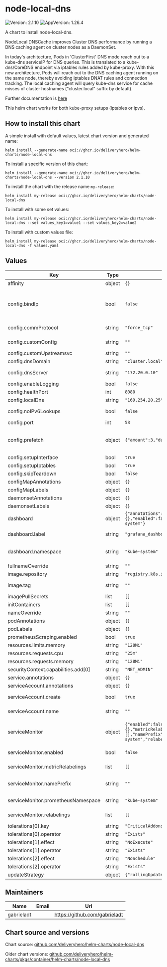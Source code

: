 # node-local-dns

![Version: 2.1.10](https://img.shields.io/badge/Version-2.1.10-informational?style=flat-square) ![AppVersion: 1.26.4](https://img.shields.io/badge/AppVersion-1.26.4-informational?style=flat-square)

A chart to install node-local-dns.

NodeLocal DNSCache improves Cluster DNS performance by running a DNS caching agent on cluster nodes as a DaemonSet.

In today's architecture, Pods in 'ClusterFirst' DNS mode reach out to a kube-dns serviceIP for DNS queries. This is translated to a kube-dns/CoreDNS endpoint via iptables rules added by kube-proxy. With this new architecture, Pods will reach out to the DNS caching agent running on the same node, thereby avoiding iptables DNAT rules and connection tracking. The local caching agent will query kube-dns service for cache misses of cluster hostnames ("cluster.local" suffix by default).

Further documentation is [here](https://kubernetes.io/docs/tasks/administer-cluster/nodelocaldns/)

This helm chart works for both kube-proxy setups (iptables or ipvs).

## How to install this chart

A simple install with default values, latest chart version and generated name:

```console
helm install --generate-name oci://ghcr.io/deliveryhero/helm-charts/node-local-dns
```

To install a specific version of this chart:

```console
helm install --generate-name oci://ghcr.io/deliveryhero/helm-charts/node-local-dns --version 2.1.10
```

To install the chart with the release name `my-release`:

```console
helm install my-release oci://ghcr.io/deliveryhero/helm-charts/node-local-dns
```

To install with some set values:

```console
helm install my-release oci://ghcr.io/deliveryhero/helm-charts/node-local-dns --set values_key1=value1 --set values_key2=value2
```

To install with custom values file:

```console
helm install my-release oci://ghcr.io/deliveryhero/helm-charts/node-local-dns -f values.yaml
```

## Values

| Key | Type | Default | Description |
|-----|------|---------|-------------|
| affinity | object | `{}` |  |
| config.bindIp | bool | `false` | If false, it will bind 0.0.0.0, otherwise dnsServer and localDns will be used. https://github.com/bottlerocket-os/bottlerocket/issues/3711#issuecomment-1907087528 |
| config.commProtocol | string | `"force_tcp"` | Set communication protocol. Options are `prefer_udp` or `force_tcp` |
| config.customConfig | string | `""` | Overrides the generated configuration with specified one. |
| config.customUpstreamsvc | string | `""` | Use a custom upstreamsvc for -upstreamsvc |
| config.dnsDomain | string | `"cluster.local"` | Internal k8s DNS domain |
| config.dnsServer | string | `"172.20.0.10"` | Main coredns service (kube-dns) ip, used on iptables-mode. |
| config.enableLogging | bool | `false` | Set boolean to log DNS requests |
| config.healthPort | int | `8080` | Port used for the health endpoint |
| config.localDns | string | `"169.254.20.25"` |  |
| config.noIPv6Lookups | bool | `false` | If true, return NOERROR when attempting to resolve an IPv6 address |
| config.port | int | `53` | Port used for DNS traffic |
| config.prefetch | object | `{"amount":3,"duration":"30s","enabled":false,"percentage":"20%"}` | If enabled, coredns will prefetch popular items when they are about to be expunged from the cache. https://coredns.io/plugins/cache/ |
| config.setupInterface | bool | `true` |  |
| config.setupIptables | bool | `true` |  |
| config.skipTeardown | bool | `false` |  |
| configMapAnnotations | object | `{}` |  |
| configMapLabels | object | `{}` |  |
| daemonsetAnnotations | object | `{}` |  |
| daemonsetLabels | object | `{}` |  |
| dashboard | object | `{"annotations":{},"enabled":false,"label":"grafana_dashboard","namespace":"kube-system"}` | https://github.com/grafana/helm-charts/blob/main/charts/grafana/README.md |
| dashboard.label | string | `"grafana_dashboard"` | label that grafana sidecar is configured to look for |
| dashboard.namespace | string | `"kube-system"` | namespace where grafana sidecar is configured to look for dashboards. e.g. "monitoring" |
| fullnameOverride | string | `""` |  |
| image.repository | string | `"registry.k8s.io/dns/k8s-dns-node-cache"` |  |
| image.tag | string | `""` | Overrides the image tag whose default is the chart appVersion. |
| imagePullSecrets | list | `[]` |  |
| initContainers | list | `[]` |  |
| nameOverride | string | `""` |  |
| podAnnotations | object | `{}` |  |
| podLabels | object | `{}` |  |
| prometheusScraping.enabled | bool | `true` |  |
| resources.limits.memory | string | `"128Mi"` |  |
| resources.requests.cpu | string | `"25m"` |  |
| resources.requests.memory | string | `"128Mi"` |  |
| securityContext.capabilities.add[0] | string | `"NET_ADMIN"` |  |
| service.annotations | object | `{}` | Annotations to add to the service. |
| serviceAccount.annotations | object | `{}` | Annotations to add to the service account. |
| serviceAccount.create | bool | `true` | Specifies whether a service account should be created. |
| serviceAccount.name | string | `""` | If not set and create is true, a name is generated using the fullname template. |
| serviceMonitor | object | `{"enabled":false,"honorLabels":false,"labels":{},"metricRelabelings":[],"namePrefix":"","path":"/metrics","prometheusNamespace":"kube-system","relabelings":[]}` | https://github.com/prometheus-operator/prometheus-operator/blob/main/Documentation/user-guides/getting-started.md |
| serviceMonitor.enabled | bool | `false` | Ensure that servicemonitor is created, this will disable prometheus annotations |
| serviceMonitor.metricRelabelings | list | `[]` | Metric relabel configs to apply to samples before ingestion. [Metric Relabeling](https://prometheus.io/docs/prometheus/latest/configuration/configuration/#metric_relabel_configs) |
| serviceMonitor.namePrefix | string | `""` | The service monitor name prefix which align with the prometheus operator name, eg.: `kube-prometheus-stack` |
| serviceMonitor.prometheusNamespace | string | `"kube-system"` | The namespace of prometheus where the service monitor should be deployed |
| serviceMonitor.relabelings | list | `[]` | Relabel configs to apply to samples before ingestion. [Relabeling](https://prometheus.io/docs/prometheus/latest/configuration/configuration/#relabel_config) |
| tolerations[0].key | string | `"CriticalAddonsOnly"` |  |
| tolerations[0].operator | string | `"Exists"` |  |
| tolerations[1].effect | string | `"NoExecute"` |  |
| tolerations[1].operator | string | `"Exists"` |  |
| tolerations[2].effect | string | `"NoSchedule"` |  |
| tolerations[2].operator | string | `"Exists"` |  |
| updateStrategy | object | `{"rollingUpdate":{"maxUnavailable":"10%"},"type":"RollingUpdate"}` | DaemonSet update strategy configuration |

## Maintainers

| Name | Email | Url |
| ---- | ------ | --- |
| gabrieladt |  | <https://github.com/gabrieladt> |

## Chart source and versions

Chart source: [github.com/deliveryhero/helm-charts/node-local-dns](https://github.com/deliveryhero/helm-charts/tree/master/stable/node-local-dns)

Older chart versions: [github.com/deliveryhero/helm-charts/pkgs/container/helm-charts/node-local-dns](https://github.com/deliveryhero/helm-charts/pkgs/container/helm-charts%2Fnode-local-dns)
